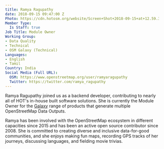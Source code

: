 ```yaml
---
title: Ramya Ragupathy
date: 2018-09-15 09:47:00 Z
Photo: https://cdn.hotosm.org/website/Screen+Shot+2018-09-15+at+12.59.35.png
Member Type:
  Is Staff: true
Job Title: Module Owner
Working Group:
- Data Quality
- Technical
- OSM Galaxy (Technical)
Languages:
- English
- Tamil
Country: India
Social Media (Full URL):
  OSM: https://www.openstreetmap.org/user/ramyaragupathy
  Twitter: https://twitter.com/ramya_ragupathy
---
```


Ramya Ragupathy joined us as a backend developer, contributing to nearly all of HOT's in-house built software solutions. She is currently the Module Owner for the [Galaxy](https://galaxy.hotosm.org/) range of products that generate multiple OpenStreetMap Data Outputs.


Ramya has been involved with the OpenStreetMap ecosystem in different capacities since 2015 and has been an active open source contributor since 2008. She is committed to creating diverse and inclusive data-for-good communities, and she enjoys making fun maps, recording GPS tracks of her journeys, discussing languages, and fielding movie trivias. 